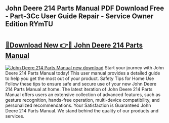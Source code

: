 ## John Deere 214 Parts Manual PDF Download Free - Part-3Cc User Guide Repair - Service Owner Edition RYmTU

# <h2><a href="http://bc32207.oget.top/?id=John+Deere+214+Parts+Manual">🔗Download New 👉🔴 John Deere 214 Parts Manual</a></h2>

[![John Deere 214 Parts Manual new download](https://i.imgur.com/5g1atiW.png)](http://bc32207.oget.top/?id=John+Deere+214+Parts+Manual)
Start your journey with John Deere 214 Parts Manual today! This user manual provides a detailed guide to help you get the most out of your product. Safety Tips for Home Use Follow these tips to ensure safe and secure use of your new John Deere 214 Parts Manual at home. The latest iteration of John Deere 214 Parts Manual offers users an extensive collection of advanced features, such as gesture recognition, hands-free operation, multi-device compatibility, and personalized recommendations. Your Satisfaction is Guaranteed John Deere 214 Parts Manual. We stand behind the quality of our products and services.
